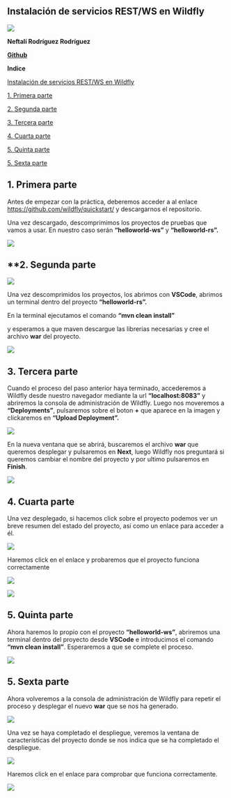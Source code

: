 ﻿## **Instalación de servicios REST/WS en Wildfly**

![](imagenes/wildfly.png)

**Neftalí Rodríguez Rodríguez**

[**Github**](https://github.com/InKu3uS/)


**Indice**

[Instalación de servicios REST/WS en Wildfly](#__RefHeading___Toc445_2750294972)

[1. Primera parte](#id1)

[2. Segunda parte](#id2)

[3. Tercera parte](#id3)

[4. Cuarta parte](#id4)

[5. Quinta parte](#id5)

[5. Sexta parte](#id6)




## **1. Primera parte**<a name="id1"></a>


Antes de empezar con la práctica, deberemos acceder a al enlace <https://github.com/wildfly/quickstart/> y descargarnos el repositorio.

Una vez descargado, descomprimimos los proyectos de pruebas que vamos a usar. En nuestro caso serán **“helloworld-ws”** y **“helloworld-rs”.**

![](imagenes/1.png)


## **2. Segunda parte<a name="id2"></a>

![](imagenes/2.png)



Una vez descomprimidos los proyectos, los abrimos con **VSCode**, abrimos un terminal dentro del proyecto **“helloworld-rs”.**


En la terminal ejecutamos el comando **“mvn clean install”**

y esperamos a que maven descargue las librerias necesarias y cree el archivo **war** del proyecto.

![](imagenes/3.png)



## **3. Tercera parte**<a name="id3"></a>

Cuando el proceso del paso anterior haya terminado, accederemos a Wildfly desde nuestro navegador mediante la url **“localhost:8083”** y abriremos la consola de administración de Wildfly. Luego nos moveremos a **“Deployments”**, pulsaremos sobre el boton **+** que aparece en la imagen y clickaremos en **“Upload Deployment”.**


![](imagenes/4.png)

En la nueva ventana que se abrirá, buscaremos el archivo **war** que queremos desplegar y pulsaremos en **Next**, luego Wildfly nos preguntará si queremos cambiar el nombre del proyecto y por ultimo pulsaremos en **Finish**.

![](imagenes/5.png)


## **4. Cuarta parte**<a name="id4"></a>

Una vez desplegado, si hacemos click sobre el proyecto podemos ver un breve resumen del estado del proyecto, así como un enlace para acceder a él.

![](imagenes/6.png)


Haremos click en el enlace y probaremos que el proyecto funciona correctamente

![](imagenes/7.png)

![](imagenes/8.png)


## **5. Quinta parte**<a name="id5"></a>

Ahora haremos lo propio con el proyecto **“helloworld-ws”**, abriremos una terminal dentro del proyecto desde **VSCode** e introducimos el comando **“mvn clean install”**. Esperaremos a que se complete el proceso.

![](imagenes/9.png)


## **5. Sexta parte**<a name="id6"></a>

Ahora volveremos a la consola de administración de Wildfly para repetir el proceso y desplegar el nuevo **war** que se nos ha generado.

![](imagenes/10.png)

Una vez se haya completado el despliegue, veremos la ventana de características del proyecto donde se nos indica que se ha completado el despliegue.

![](imagenes/11.png)

Haremos click en el enlace para comprobar que funciona correctamente.

![](imagenes/12.png)
